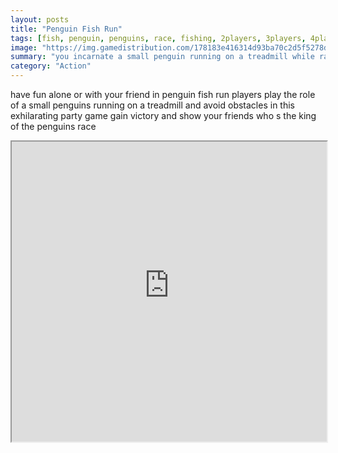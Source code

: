 ```yaml
---
layout: posts
title: "Penguin Fish Run"
tags: [fish, penguin, penguins, race, fishing, 2players, 3players, 4players, free, online, games, oyna, game, free, games, play, play, games]
image: "https://img.gamedistribution.com/178183e416314d93ba70c2d5f5278d08-1280x720.jpeg"
summary: "you incarnate a small penguin running on a treadmill while racing multiple obstacles will come your way and you ll have to avoid them by jumping over them don t get touch or you may be ejected of the treadmill  free online games oyna game free games play play games"
category: "Action"
---
```


have fun alone or with your friend in penguin fish run players play the role of a small penguins running on a treadmill and avoid obstacles in this exhilarating party game gain victory and show your friends who s the king of the penguins race

<iframe width="100%" height="480px;" src="https://html5.gamedistribution.com/178183e416314d93ba70c2d5f5278d08/"></iframe>